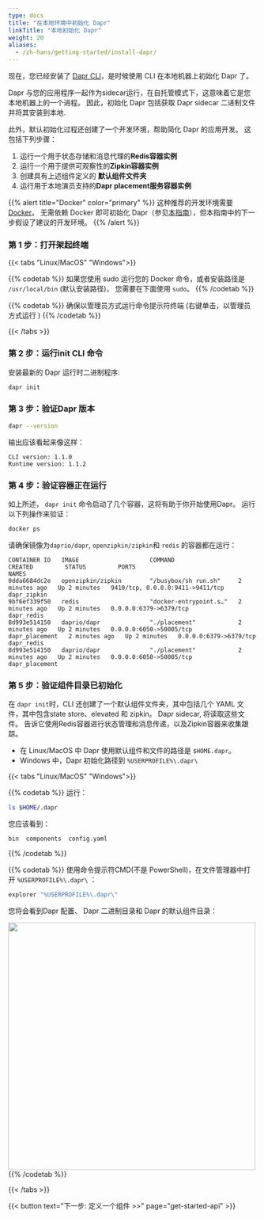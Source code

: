 ```yaml
---
type: docs
title: "在本地环境中初始化 Dapr"
linkTitle: "本地初始化 Dapr"
weight: 20
aliases:
  - /zh-hans/getting-started/install-dapr/
---
```


现在，您已经安装了 [Dapr CLI]({{X22X}})，是时候使用 CLI 在本地机器上初始化 Dapr 了。

Dapr 与您的应用程序一起作为sidecar运行，在自托管模式下，这意味着它是您本地机器上的一个进程。 因此，初始化 Dapr 包括获取 Dapr sidecar 二进制文件并将其安装到本地.

此外，默认初始化过程还创建了一个开发环境，帮助简化 Dapr 的应用开发。 这包括下列步骤：

1. 运行一个用于状态存储和消息代理的**Redis容器实例**
1. 运行一个用于提供可观察性的**Zipkin容器实例**
1. 创建具有上述组件定义的 **默认组件文件夹**
1. 运行用于本地演员支持的**Dapr placement服务容器实例**

{{% alert title="Docker" color="primary" %}}
这种推荐的开发环境需要 [Docker](https://docs.docker.com/install/)。 无需依赖 Docker 即可初始化 Dapr（参见[本指南]({{X24X}})），但本指南中的下一步假设了建议的开发环境。
{{% /alert %}}

### 第 1 步：打开架起终端

   {{< tabs "Linux/MacOS" "Windows">}}

   {{% codetab %}}
   如果您使用 sudo 运行您的 Docker 命令，或者安装路径是 `/usr/local/bin` (默认安装路径)， 您需要在下面使用 `sudo`。
   {{% /codetab %}}

   {{% codetab %}}
   确保以管理员方式运行命令提示符终端 (右键单击，以管理员方式运行 )
   {{% /codetab %}}

   {{< /tabs >}}

### 第 2 步：运行init CLI 命令

安装最新的 Dapr 运行时二进制程序:

```bash
dapr init
```

### 第 3 步：验证Dapr 版本

```bash
dapr --version
```

输出应该看起来像这样：
```
CLI version: 1.1.0
Runtime version: 1.1.2
```

### 第 4 步：验证容器正在运行

如上所述， `dapr init` 命令启动了几个容器，这将有助于你开始使用Dapr。 运行以下列操作来验证：

```bash
docker ps
```

请确保镜像为`daprio/dapr`, `openzipkin/zipkin`和 `redis` 的容器都在运行：

```
CONTAINER ID   IMAGE                    COMMAND                  CREATED         STATUS         PORTS                              NAMES
0dda6684dc2e   openzipkin/zipkin        "/busybox/sh run.sh"     2 minutes ago   Up 2 minutes   9410/tcp, 0.0.0.0:9411->9411/tcp   dapr_zipkin
9bf6ef339f50   redis                    "docker-entrypoint.s…"   2 minutes ago   Up 2 minutes   0.0.0.0:6379->6379/tcp             dapr_redis
8d993e514150   daprio/dapr              "./placement"            2 minutes ago   Up 2 minutes   0.0.0.0:6050->50005/tcp            dapr_placement   2 minutes ago   Up 2 minutes   0.0.0.0:6379->6379/tcp             dapr_redis
8d993e514150   daprio/dapr              "./placement"            2 minutes ago   Up 2 minutes   0.0.0.0:6050->50005/tcp            dapr_placement
```

### 第 5 步：验证组件目录已初始化

在 `dapr init`时，CLI 还创建了一个默认组件文件夹，其中包括几个 YAML 文件，其中包含state store、elevated 和 zipkin。 Dapr sidecar, 将读取这些文件。 告诉它使用Redis容器进行状态管理和消息传递，以及Zipkin容器来收集跟踪。

- 在 Linux/MacOS 中 Dapr 使用默认组件和文件的路径是 `$HOME.dapr`。
- Windows 中，Dapr 初始化路径到 `%USERPROFILE%\.dapr\`


{{< tabs "Linux/MacOS" "Windows">}}

{{% codetab %}}
运行：
```bash
ls $HOME/.dapr
```

您应该看到：
```
bin  components  config.yaml
```
{{% /codetab %}}

{{% codetab %}}
使用命令提示符CMD(不是 PowerShell)，在文件管理器中打开 `%USERPROFILE%\.dapr\` ：

```powershell
explorer "%USERPROFILE%\.dapr\"
```

您将会看到Dapr 配置、 Dapr 二进制目录和 Dapr 的默认组件目录：

<img src="/images/install-dapr-selfhost-windows.png" width=500>
{{% /codetab %}}

{{< /tabs >}}

{{< button text="下一步: 定义一个组件 >>" page="get-started-api" >}}
